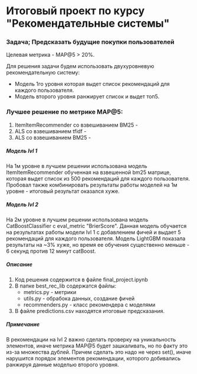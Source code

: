 # Итоговый проект по курсу "Рекомендательные системы"

### Задача; Предсказать будущие покупки пользователей
Целевая метрика - MAP@5 > 20%.

Для решения задачи будем использовать двухуровневую рекомендательную систему:
- Модель 1го уровня  которая выдет список рекомендаций для каждого пользователя.
- Модель второго уровня ранжирует список и выдет топ5.

### Лучшее решение по метрике MAP@5:
1. ItemItemRecommender со взвешиванием BM25 - 
2. ALS со взвешиванием tfidf - 
3. ALS со взвешиванием BM25 - 

##### Модель lvl 1
На 1м уровне в лучшем решении использована модель ItemItemRecommender обученная на взвешенной bm25 матрице, которая выдет список из 500
рекомендаций для каждого пользователя. Пробовал также комбинировать результаты работы моделей на 1м уровне - итоговый результат оказался хуже.

##### Модель lvl 2
На 2м уровне в лучшем решении использована модель CatBoostClassifier c eval_metric "BrierScore". Данная модель обучается на результатах работы 
модели lvl 1 с добавлением фичей и выдает 5 рекомендаций для каждого пользователя. Модель LightGBM показала результаты на ~3% хуже, но время
ее обучения существенно меньше - 6 секунд против 12 минут catBoost.

##### Описание
1. Код решения содержится в файле final_project.ipynb
2. В папке best_rec_lib содержатся файлы:
	- metrics.py - метрики
	- utils.py - обрабока данных, создание фичей
	- recommenders.py - класс рекомендера с моделями
4. В файле predictions.csv находятся итоговые предсказания.

##### Примечание
В рекомендации на lvl 2 важно сделать проверку на уникальность элементов, иначе метрика MAP@5 будет зашкаливать, но по факту это из-за множества дублей.
Причем сделать это надо не через set(), иначе нарушится порядок элементов рекомендации, которого добивались ранжируя данные моделью второго уровня.

